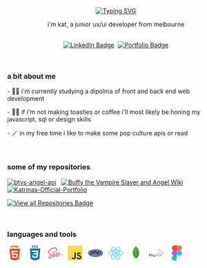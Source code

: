 &nbsp;

<div align='center' id='header'>
  <a href="https://git.io/typing-svg"><img src="https://readme-typing-svg.demolab.com?font=Belanosima&size=40&pause=1000&color=BBF7D0&center=true&vCenter=true&width=435&lines=hello+there" alt="Typing SVG" /></a>
  <p>i'm kat, a junior ux/ui developer from melbourne</p>
</div>
&nbsp;
<div align='center' id='socialIcons'>
  <a href='https://www.linkedin.com/in/katrina-gill/'><img src="https://img.shields.io/badge/LinkedIn-BBF7D0?style=for-the-badge&logo=linkedin&logoColor=1f242c" alt="LinkedIn Badge"/></a>&nbsp;
  <a href='https://katrinas-official-portfolio.pages.dev/'><img src="https://img.shields.io/badge/Portfolio_Website-BBF7D0?style=for-the-badge&logoColor=1f242c" alt="Portfolio Badge"/></a> 
</div>

&nbsp;

<h3>a bit about me</h3>
<p>- 👨‍🎓 i'm currently studying a dipolma of front and back end web development</p>
<p>- 🧑‍🍳 if i'm not making toasties or coffee i'll most likely be honing my javascript, sql or design skills</p>
<p>- 🪄 in my free time i like to make some pop culture apis or read</p>

&nbsp;

<h3>some of my repositories</h3>
<div>
  <a href='https://github.com/Thatskat/btvs-angel-api'><img width="250" src="https://github-readme-stats.vercel.app/api/pin/?username=Thatskat&repo=btvs-angel-api&title_color=BBF7D0&bg_color=1f242c&text_color=C7CED3&icon_color=BBF7D0" alt="btvs-angel-api"></a>
  &nbsp;
  <a href='https://github.com/Thatskat/Buffy-the-Vampire-Slayer-And-Angel-Wiki'><img width="250" src="https://github-readme-stats.vercel.app/api/pin/?username=Thatskat&repo=Buffy-the-Vampire-Slayer-And-Angel-Wiki&title_color=BBF7D0&bg_color=1f242c&text_color=C7CED3&icon_color=BBF7D0" alt="Buffy the Vampire Slayer and Angel Wiki"></a>
  &nbsp;
  <a href='https://github.com/Thatskat/Katrinas-Official-Portfolio'><img width="250" src="https://github-readme-stats.vercel.app/api/pin/?username=Thatskat&repo=Katrinas-Official-Portfolio&title_color=BBF7D0&bg_color=1f242c&text_color=C7CED3&icon_color=BBF7D0" alt="Katrinas-Official-Portfolio"></a>
</div>

<a href='https://github.com/Thatskat?tab=repositories'><img src="https://img.shields.io/badge/All_Repositories-BBF7D0?style=for-the-badge&logoColor=1f242c" alt="View all Repositories Badge"/></a>

&nbsp;

<h3>languages and tools</h3>
<div>
  <img src="https://github.com/devicons/devicon/blob/master/icons/html5/html5-plain-wordmark.svg" title="Html5" alt="Html5" width="35" height="35"/>&nbsp;&nbsp;
  <img src="https://github.com/devicons/devicon/blob/master/icons/css3/css3-plain-wordmark.svg" title="Css3" alt="Css3" width="35" height="35"/>&nbsp;&nbsp;
  <img src="https://github.com/devicons/devicon/blob/master/icons/sass/sass-original.svg" title="Sass" alt="Sass" width="35" height="35"/>&nbsp;&nbsp;
  <img src="https://github.com/devicons/devicon/blob/master/icons/javascript/javascript-original.svg" title="JavaScript" alt="JavaScript" width="35" height="35"/>&nbsp;&nbsp;
  <img src="https://github.com/devicons/devicon/blob/master/icons/php/php-original.svg" title="Php" alt="Php" width="35" height="35"/>&nbsp;&nbsp;
  <img src="https://github.com/devicons/devicon/blob/master/icons/react/react-original.svg" title="React" alt="React" width="35" height="35"/>&nbsp;&nbsp;
  <img src="https://github.com/devicons/devicon/blob/master/icons/mongodb/mongodb-original.svg" title="MongoDB" alt="MongoDB" width="35" height="35"/>&nbsp;&nbsp;
  <img src="https://github.com/devicons/devicon/blob/master/icons/mysql/mysql-original-wordmark.svg" title="MySQL" alt="MySQL" width="35" height="35"/>&nbsp;&nbsp;
  <img src="https://github.com/devicons/devicon/blob/master/icons/figma/figma-original.svg" title="Figma" alt="Figma" width="35" height="35"/>&nbsp;
</div>

&nbsp;
